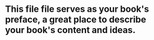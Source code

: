 

# This file file serves as your book's preface, a great place to describe your book's content and ideas.



